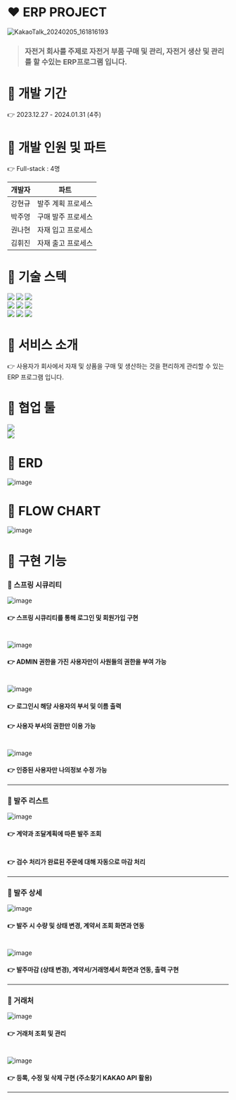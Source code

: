 # :heart: ERP PROJECT
![KakaoTalk_20240205_161816193](https://github.com/skgusskgusgg/ERP-PROJECT-Java/assets/92068041/e646635e-452f-4a16-a867-1c7f280792a1)

> ### 자전거 회사를 주제로 자전거 부품 구매 및 관리, 자전거 생산 및 관리를 할 수있는 ERP프로그램 입니다.



# :blue_heart: 개발 기간
:point_right: 2023.12.27 - 2024.01.31 (4주)



#  :blue_heart: 개발 인원 및 파트
:point_right: Full-stack : 4명

|개발자                 |파트                |
|---------------------|-------------------|
|강현규                 |발주 계획 프로세스|
|박주영                 |구매 발주 프로세스|
|권나현                 |자재 입고 프로세스|
|김휘진                 |자재 출고 프로세스|



# :blue_heart: 기술 스텍
<img src="https://img.shields.io/badge/Java-3766AB?style=flat-square&logo=OpenJDK&logoColor=white"/> <img src="https://img.shields.io/badge/SpringBoot-6DB33F?style=flat-square&logo=SpringBoot&logoColor=white"/> 
<img src="https://img.shields.io/badge/Gradle-02303A?style=flat-square&logo=Gradle&logoColor=white"/> <br>  <img src="https://img.shields.io/badge/MySQL-4479A1?style=flat-square&logo=MySQL&logoColor=white"/> <img src="https://img.shields.io/badge/HTML-E34F26?style=flat-square&logo=HTML5&logoColor=white"/> 
<img src="https://img.shields.io/badge/CSS-1572B6?style=flat-square&logo=CSS3&logoColor=white"/> <br> <img src="https://img.shields.io/badge/JavaScript-F7DF1E?style=flat-square&logo=JavaScript&logoColor=white"/> 
<img src="https://img.shields.io/badge/thymeleaf-005F0F?style=flat-square&logo=thymeleaf&logoColor=white"/> <img src="https://img.shields.io/badge/jQuery-0769AD?style=flat-square&logo=jQuery&logoColor=white"/>



# :blue_heart: 서비스 소개
:point_right: 사용자가 회사에서 자재 및 상품을 구매 및 생산하는 것을 편리하게 관리할 수 있는 ERP 프로그램 입니다.



# :blue_heart: 협업 툴
<img src="https://img.shields.io/badge/WBS-00AC47?style=flat-square&logo=Wbs&logoColor=white"/> <br>
<img src="https://img.shields.io/badge/GitHub-181717?style=flat-square&logo=GitHub&logoColor=white"/>



# :blue_heart: ERD
![image](https://github.com/skgusskgusgg/ERP-PROJECT-Java/assets/92068041/549b62fc-df61-4b2d-8eea-cc453e668d53)



# :blue_heart: FLOW CHART
![image](https://github.com/skgusskgusgg/ERP-PROJECT-Java/assets/92068041/faad2881-5b62-4c11-ba35-df87bec2a9ba)



# :blue_heart: 구현 기능
### :open_file_folder: 스프링 시큐리티
![image](https://github.com/skgusskgusgg/ERP-PROJECT-Java/assets/92068041/1e1c4d00-6e83-4351-89bc-7fe53e638d47)

#### :point_right: 스프링 시큐리티를 통해 로그인 및 회원가입 구현
#

![image](https://github.com/skgusskgusgg/ERP-PROJECT-Java/assets/92068041/4b8fb853-aee4-413b-ab3d-810aece35265)

#### :point_right: ADMIN 권한을 가진 사용자만이 사원들의 권한을 부여 가능
#

![image](https://github.com/skgusskgusgg/ERP-PROJECT-Java/assets/92068041/fbcd4d9f-33eb-4dc5-a03b-3c2cf21fa660)

#### :point_right: 로그인시 해당 사용자의 부서 및 이름 출력
#### :point_right: 사용자 부서의 권한만 이용 가능
#

![image](https://github.com/skgusskgusgg/ERP-PROJECT-Java/assets/92068041/7eea4892-1dfe-454a-a45b-1909c8a07134)

#### :point_right: 인증된 사용자만 나의정보 수정 가능


***

### :open_file_folder: 발주 리스트
![image](https://github.com/juyeongezen/guru/assets/151706785/8cb42b39-48bd-4b4f-8123-04f9947c0ca8)

#### :point_right: 계약과 조달계획에 따른 발주 조회

#

#### :point_right: 검수 처리가 완료된 주문에 대해 자동으로 마감 처리

*** 

### :open_file_folder: 발주 상세
![image](https://github.com/juyeongezen/guru/assets/151706785/a38cfd30-e661-4af4-a0b3-23dce1460446)

#### :point_right: 발주 시 수량 및 상태 변경, 계약서 조회 화면과 연동
#

![image](https://github.com/juyeongezen/guru/assets/151706785/a5a0b973-278e-46d7-800a-84ca6dfe3831)

#### :point_right: 발주마감 (상태 변경), 계약서/거래명세서 화면과 연동, 출력 구현

***

### :open_file_folder: 거래처
![image](https://github.com/juyeongezen/guru/assets/151706785/b7282c57-f5e4-478e-927a-1460db5cdc13)

#### :point_right: 거래처 조회 및 관리
#

![image](https://github.com/juyeongezen/guru/assets/151706785/45b4a3f9-293a-42dc-8a24-2ee413474ddd)

#### :point_right: 등록, 수정 및 삭제 구현 (주소찾기 KAKAO API 활용)

***
